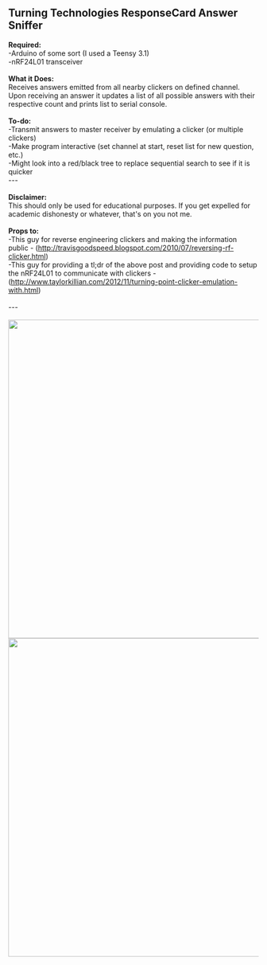 <h2>Turning Technologies ResponseCard Answer Sniffer</h2>

<b>Required:</b><br>
-Arduino of some sort (I used a Teensy 3.1)<br>
-nRF24L01 transceiver<br>
<br>
<b>What it Does:</b><br>
Receives answers emitted from all nearby clickers on defined channel. Upon receiving an answer it updates a list of all possible answers with their respective count and prints list to serial console.<br>
<br>
<b>To-do:</b><br>
-Transmit answers to master receiver by emulating a clicker (or multiple clickers)<br>
-Make program interactive (set channel at start, reset list for new question, etc.)<br>
-Might look into a red/black tree to replace sequential search to see if it is quicker
<br>
---<br>
<br>
<b>Disclaimer:</b><br>
This should only be used for educational purposes. If you get expelled for academic dishonesty or whatever, that's on you not me.<br>
<br>
<b>Props to:</b><br>
-This guy for reverse engineering clickers and making the information public -  (http://travisgoodspeed.blogspot.com/2010/07/reversing-rf-clicker.html)<br>
-This guy for providing a tl;dr of the above post and providing code to setup the nRF24L01 to communicate with clickers - (http://www.taylorkillian.com/2012/11/turning-point-clicker-emulation-with.html)<br>
<br>
---<br>
<br>
<img src="http://i.imgur.com/TU0spuU.jpg?1" width=640>
<img src="http://i.imgur.com/e9JcLOx.png?1" width=640>
